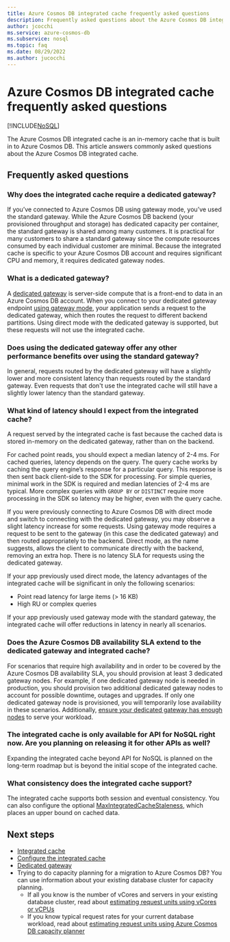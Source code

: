 ```yaml
---
title: Azure Cosmos DB integrated cache frequently asked questions
description: Frequently asked questions about the Azure Cosmos DB integrated cache.
author: jcocchi
ms.service: azure-cosmos-db
ms.subservice: nosql
ms.topic: faq
ms.date: 08/29/2022
ms.author: jucocchi
---
```


# Azure Cosmos DB integrated cache frequently asked questions
[!INCLUDE[NoSQL](includes/appliesto-nosql.md)]

The Azure Cosmos DB integrated cache is an in-memory cache that is built in to Azure Cosmos DB. This article answers commonly asked questions about the Azure Cosmos DB integrated cache.

## Frequently asked questions

### Why does the integrated cache require a dedicated gateway?

If you’ve connected to Azure Cosmos DB using gateway mode, you’ve used the standard gateway. While the Azure Cosmos DB backend (your provisioned throughput and storage) has dedicated capacity per container, the standard gateway is shared among many customers. It is practical for many customers to share a standard gateway since the compute resources consumed by each individual customer are minimal. Because the integrated cache is specific to your Azure Cosmos DB account and requires significant CPU and memory, it requires dedicated gateway nodes. 

### What is a dedicated gateway?

A [dedicated gateway](dedicated-gateway.md) is server-side compute that is a front-end to data in an Azure Cosmos DB account. When you connect to your dedicated gateway endpoint [using gateway mode](nosql/sdk-connection-modes.md), your application sends a request to the dedicated gateway, which then routes the request to different backend partitions. Using direct mode with the dedicated gateway is supported, but these requests will not use the integrated cache.

### Does using the dedicated gateway offer any other performance benefits over using the standard gateway?

In general, requests routed by the dedicated gateway will have a slightly lower and more consistent latency than requests routed by the standard gateway. Even requests that don't use the integrated cache will still have a slightly lower latency than the standard gateway.

### What kind of latency should I expect from the integrated cache?

A request served by the integrated cache is fast because the cached data is stored in-memory on the dedicated gateway, rather than on the backend.

For cached point reads, you should expect a median latency of 2-4 ms. For cached queries, latency depends on the query. The query cache works by caching the query engine’s response for a particular query. This response is then sent back client-side to the SDK for processing. For simple queries, minimal work in the SDK is required and median latencies of 2-4 ms are typical. More complex queries with `GROUP BY` or `DISTINCT` require more processing in the SDK so latency may be higher, even with the query cache. 

If you were previously connecting to Azure Cosmos DB with direct mode and switch to connecting with the dedicated gateway, you may observe a slight latency increase for some requests. Using gateway mode requires a request to be sent to the gateway (in this case the dedicated gateway) and then routed appropriately to the backend. Direct mode, as the name suggests, allows the client to communicate directly with the backend, removing an extra hop. There is no latency SLA for requests using the dedicated gateway.

If your app previously used direct mode, the latency advantages of the integrated cache will be significant in only the following scenarios:

- Point read latency for large items (> 16 KB)
- High RU or complex queries

If your app previously used gateway mode with the standard gateway, the integrated cache will offer reductions in latency in nearly all scenarios. 

### Does the Azure Cosmos DB availability SLA extend to the dedicated gateway and integrated cache?

For scenarios that require high availability and in order to be covered by the Azure Cosmos DB availability SLA, you should provision at least 3 dedicated gateway nodes. For example, if one dedicated gateway node is needed in production, you should provision two additional dedicated gateway nodes to account for possible downtime, outages and upgrades. If only one dedicated gateway node is provisioned, you will temporarily lose availability in these scenarios. Additionally, [ensure your dedicated gateway has enough nodes](./integrated-cache.md#i-want-to-understand-if-i-need-to-add-more-dedicated-gateway-nodes) to serve your workload.

### The integrated cache is only available for API for NoSQL right now. Are you planning on releasing it for other APIs as well?

Expanding the integrated cache beyond API for NoSQL is planned on the long-term roadmap but is beyond the initial scope of the integrated cache.

### What consistency does the integrated cache support?

The integrated cache supports both session and eventual consistency. You can also configure the optional [MaxIntegratedCacheStaleness](integrated-cache.md#maxintegratedcachestaleness), which places an upper bound on cached data.

## Next steps

- [Integrated cache](integrated-cache.md)
- [Configure the integrated cache](how-to-configure-integrated-cache.md)
- [Dedicated gateway](dedicated-gateway.md)
- Trying to do capacity planning for a migration to Azure Cosmos DB? You can use information about your existing database cluster for capacity planning.
    - If all you know is the number of vCores and servers in your existing database cluster, read about [estimating request units using vCores or vCPUs](convert-vcore-to-request-unit.md) 
    - If you know typical request rates for your current database workload, read about [estimating request units using Azure Cosmos DB capacity planner](estimate-ru-with-capacity-planner.md)
